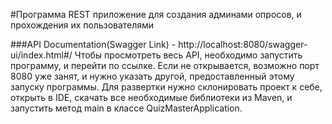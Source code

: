 #Программа
REST приложение для создания админами опросов, и прохождения их пользователями


###API Documentation(Swagger Link) - http://localhost:8080/swagger-ui/index.html#/
Чтобы просмотреть весь API, необходимо запустить программу, и перейти по ссылке. 
Если не открывается, возможно порт 8080 уже занят, и нужно указать другой, предоставленный
этому запуску программы. Для развертки нужно склонировать проект к себе, открыть в IDE, 
скачать все необходимые библиотеки из Maven, и запустить метод main 
в классе QuizMasterApplication.